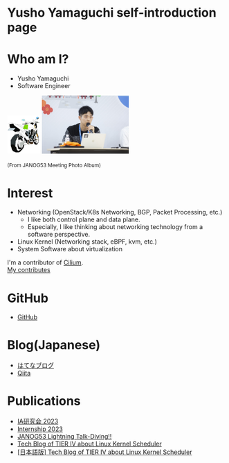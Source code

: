 # Yusho Yamaguchi self-introduction page

# Who am I?
- Yusho Yamaguchi
- Software Engineer

<img src="icon_yama.jpg" width="15%">


<img src="janog53_talking.jpg" width="40%" alt="JANOG53 Meeting">

<small>(From JANOG53 Meeting Photo Album)</small>




# Interest
- Networking (OpenStack/K8s Networking, BGP, Packet Processing, etc.)
    - I like both control plane and data plane.
    - Especially, I like thinking about networking technology from a software perspective.
- Linux Kernel (Networking stack, eBPF, kvm, etc.)
- System Software about virtualization

I'm a contributor of [Cilium](https://github.com/cilium/cilium). <br>
[My contributes](https://github.com/cilium/cilium/commits?author=yushoyamaguchi)


# GitHub
- [GitHub](https://github.com/yushoyamaguchi)

# Blog(Japanese)
- [はてなブログ](https://yama-vanvan.hatenablog.com)
- [Qiita](https://qiita.com/yama_vanvan)

# Publications
- [IA研究会 2023](https://ken.ieice.org/ken/paper/20231122RCYm/)
- [Internship 2023](https://engineers.ntt.com/entry/2023/03/16/075605)
- [JANOG53 Lightning Talk-Diving!!](https://www.janog.gr.jp/meeting/janog53/div5aspa/)
- [Tech Blog of TIER IV about Linux Kernel Scheduler](https://tier4.jp/en/media/detail/?sys_id=3na1vfdeSh42Y8e6FRJ6OJ&category=BLOG)
- [[日本語版] Tech Blog of TIER IV about Linux Kernel Scheduler](https://tier4.jp/media/detail/?sys_id=3na1vfdeSh42Y8e6FRJ6OJ&category=BLOG)